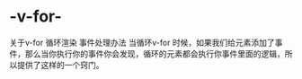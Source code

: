 # -v-for-
关于v-for 循环渲染 事件处理办法
当循环v-for 时候，如果我们给元素添加了事件，那么当你执行你的事件你会发现，循环的元素都会执行你事件里面的逻辑，所以提供了这样的一个窍门。
